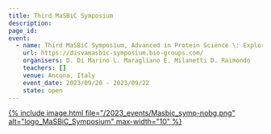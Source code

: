 ```yaml
---
title: Third MaSBiC Symposium
description: 
page_id: 
event:
  - name: Third MaSBiC Symposium, Advanced in Protein Science \: Exploring Structure, Function, and Beyond
    url: https://disvamasbic-symposium.bio-groups.com/
    organisers: D. Di Marino L. Maragliano E. Milanetti D. Raimondo
    teachers: []
    venue: Ancona, Italy
    event_date: 2023/09/20 - 2023/09/22
    state: open
---
```




[{% include image.html file="/2023_events/Masbic_symp-nobg.png" alt="logo_MaSBiC_Symposium" max-width="10" %}](https://disvamasbic-symposium.bio-groups.com/)
